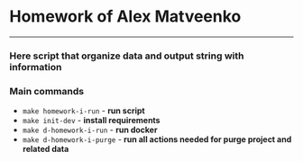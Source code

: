 # Homework of Alex Matveenko

***

### Here script that organize data and output string with information

### Main commands

* `make homework-i-run` - **run script**
* `make init-dev` - **install requirements**
* `make d-homework-i-run` - **run docker**
* `make d-homework-i-purge` - **run all actions needed for purge project and related data**

